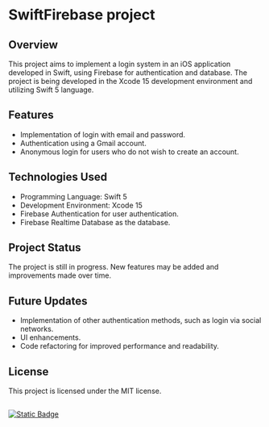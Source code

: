 # SwiftFirebase project

## Overview
This project aims to implement a login system in an iOS application developed in Swift, using Firebase for authentication and database. The project is being developed in the Xcode 15 development environment and utilizing Swift 5 language.

## Features
- Implementation of login with email and password.
- Authentication using a Gmail account.
- Anonymous login for users who do not wish to create an account.

## Technologies Used
- Programming Language: Swift 5
- Development Environment: Xcode 15
- Firebase Authentication for user authentication.
- Firebase Realtime Database as the database.

## Project Status
The project is still in progress. New features may be added and improvements made over time.

## Future Updates
- Implementation of other authentication methods, such as login via social networks.
- UI enhancements.
- Code refactoring for improved performance and readability.

## License

This project is licensed under the MIT license.

## 
 [![Static Badge](https://img.shields.io/badge/license-MIT-green)](https://github.com/Lophiester/SwiftFirebaseSample/blob/main/LICENSE)


